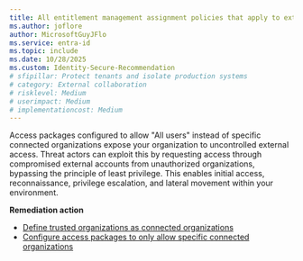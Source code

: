 ```yaml
---
title: All entitlement management assignment policies that apply to external users require connected organizations  
ms.author: joflore
author: MicrosoftGuyJFlo
ms.service: entra-id
ms.topic: include
ms.date: 10/28/2025
ms.custom: Identity-Secure-Recommendation
# sfipillar: Protect tenants and isolate production systems
# category: External collaboration
# risklevel: Medium
# userimpact: Medium
# implementationcost: Medium
---
```

Access packages configured to allow "All users" instead of specific connected organizations expose your organization to uncontrolled external access. Threat actors can exploit this by requesting access through compromised external accounts from unauthorized organizations, bypassing the principle of least privilege. This enables initial access, reconnaissance, privilege escalation, and lateral movement within your environment. 

**Remediation action**

- [Define trusted organizations as connected organizations](/entra/id-governance/entitlement-management-organization#view-the-list-of-connected-organizations)
- [Configure access packages to only allow specific connected organizations](/entra/id-governance/entitlement-management-access-package-create#allow-users-not-in-your-directory-to-request-the-access-package)
